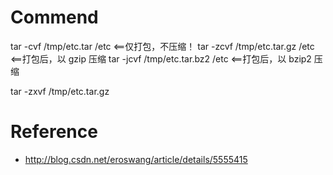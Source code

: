 # Commend

tar -cvf /tmp/etc.tar /etc <==仅打包，不压缩！
tar -zcvf /tmp/etc.tar.gz /etc <==打包后，以 gzip 压缩
tar -jcvf /tmp/etc.tar.bz2 /etc <==打包后，以 bzip2 压缩

tar -zxvf /tmp/etc.tar.gz

# Reference

 - http://blog.csdn.net/eroswang/article/details/5555415